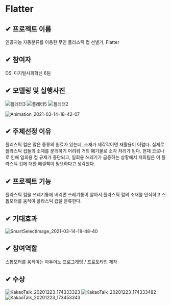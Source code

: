 # Flatter
##  &#10004; 프로젝트 이름
인공지능 자동분류를 이용한 무인 플라스틱 컵 선별기, Flatter

##  &#10004; 참여자
DSi 디지털사회혁신 6팀

##  &#10004; 모델링 및 실행사진
![플레터3](https://user-images.githubusercontent.com/70623290/111063906-75501000-84f4-11eb-89e2-c49f516a21ab.png)
![플레터5](https://user-images.githubusercontent.com/70623290/111064045-49815a00-84f5-11eb-93e6-6f9f732735dd.png)
![플레터2](https://user-images.githubusercontent.com/70623290/111064217-19868680-84f6-11eb-800d-9d3c19bd42a7.png)

![Animation_2021-03-14-18-42-07](https://user-images.githubusercontent.com/70623290/111064203-04115c80-84f6-11eb-8f08-b775157e5b8c.gif)

##  &#10004; 주제선정 이유
플리스틱 컵은 많은 종류의 원료가 있는데, 소재가 제각각이면 재활용이 어렵다. 실제로 플라스틱 컵들의 소재를 분리하기 어려워 거의 폐기물로 소각 처리가 된다. 현재 코로나로 인해 일회용 컵 규제가 중단되고, 일회용 쓰레기가 급증하는 상황에서 저희팀은 이 플라스틱 컵에 대한 해결책이 필요하다고 생각했다.

##  &#10004; 프로젝트 기능
플라스틱 컵을 쓰레기통에 버리면 쓰레기통이 알아서 플라스틱 컵의 소재를 인식하고 스톱모터를 움직여 플라스틱 컵을 분류한다.

##  &#10004; 기대효과
![SmartSelectImage_2021-03-14-18-48-40](https://user-images.githubusercontent.com/70623290/111064195-f9ef5e00-84f5-11eb-9db4-bfc6ce1df5e4.png)

##  &#10004; 참여역할
스톱모터를 움직이는 아두이노 프로그래밍 / 프로토타입 제작

##  &#10004; 수상
![KakaoTalk_20201223_174333323](https://user-images.githubusercontent.com/70623290/111064242-391daf00-84f6-11eb-823b-de586655d2ee.jpg)
![KakaoTalk_20201223_174333482](https://user-images.githubusercontent.com/70623290/111064257-55b9e700-84f6-11eb-8681-07cf888bf723.jpg)
![KakaoTalk_20201223_173453343](https://user-images.githubusercontent.com/70623290/111064227-26a37580-84f6-11eb-8229-3e6c49d1c362.jpg)
